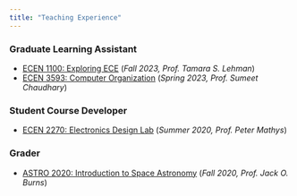```yaml
---
title: "Teaching Experience"
---
```


### Graduate Learning Assistant

- [ECEN 1100: Exploring ECE](https://experts.colorado.edu/display/coursename_ECEN-1100) (*Fall 2023, Prof. Tamara S. Lehman*)
- [ECEN 3593: Computer Organization](https://experts.colorado.edu/display/coursename_ECEN-3593) (*Spring 2023, Prof. Sumeet Chaudhary*)

### Student Course Developer
- [ECEN 2270: Electronics Design Lab](https://experts.colorado.edu/display/coursename_ECEN-2270) (*Summer 2020, Prof. Peter Mathys*)

### Grader

- [ASTRO 2020: Introduction to Space Astronomy](https://lunar.colorado.edu/jaburns/astr2020/) (*Fall 2020, Prof. Jack O. Burns*)
